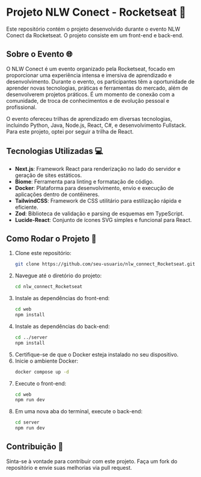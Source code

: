 # Projeto NLW Conect - Rocketseat 🚀

Este repositório contém o projeto desenvolvido durante o evento NLW Conect da Rocketseat. O projeto consiste em um front-end e back-end.

## Sobre o Evento 🌐

O NLW Conect é um evento organizado pela Rocketseat, focado em proporcionar uma experiência intensa e imersiva de aprendizado e desenvolvimento. Durante o evento, os participantes têm a oportunidade de aprender novas tecnologias, práticas e ferramentas do mercado, além de desenvolverem projetos práticos. É um momento de conexão com a comunidade, de troca de conhecimentos e de evolução pessoal e profissional.

O evento ofereceu trilhas de aprendizado em diversas tecnologias, incluindo Python, Java, Node.js, React, C#, e desenvolvimento Fullstack. Para este projeto, optei por seguir a trilha de React.

## Tecnologias Utilizadas 💻

- **Next.js**: Framework React para renderização no lado do servidor e geração de sites estáticos.
- **Biome**: Ferramenta para linting e formatação de código.
- **Docker**: Plataforma para desenvolvimento, envio e execução de aplicações dentro de contêineres.
- **TailwindCSS**: Framework de CSS utilitário para estilização rápida e eficiente.
- **Zod**: Biblioteca de validação e parsing de esquemas em TypeScript.
- **Lucide-React**: Conjunto de ícones SVG simples e funcional para React.

## Como Rodar o Projeto 🏃

1. Clone este repositório:
   ```bash
   git clone https://github.com/seu-usuario/nlw_connect_Rocketseat.git
   ```
2. Navegue até o diretório do projeto:
   ```bash
   cd nlw_connect_Rocketseat
   ```
3. Instale as dependências do front-end:
   ```bash
   cd web
   npm install
   ```
4. Instale as dependências do back-end:
   ```bash
   cd ../server
   npm install
   ```
5. Certifique-se de que o Docker esteja instalado no seu dispositivo.
6. Inicie o ambiente Docker:
   ```bash
   docker compose up -d
   ```
7. Execute o front-end:
   ```bash
   cd web
   npm run dev
   ```
8. Em uma nova aba do terminal, execute o back-end:
   ```bash
   cd server
   npm run dev
   ```

## Contribuição 🤝

Sinta-se à vontade para contribuir com este projeto. Faça um fork do repositório e envie suas melhorias via pull request.
